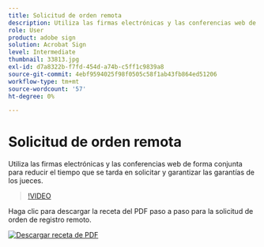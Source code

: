 ```yaml
---
title: Solicitud de orden remota
description: Utiliza las firmas electrónicas y las conferencias web de forma conjunta para reducir el tiempo que se tarda en solicitar y garantizar las garantías de los jueces
role: User
product: adobe sign
solution: Acrobat Sign
level: Intermediate
thumbnail: 33813.jpg
exl-id: d7a8322b-f7fd-454d-a74b-c5ff1c9839a8
source-git-commit: 4ebf9594025f98f0505c58f1ab43fb864ed51206
workflow-type: tm+mt
source-wordcount: '57'
ht-degree: 0%

---
```


# Solicitud de orden remota

Utiliza las firmas electrónicas y las conferencias web de forma conjunta para reducir el tiempo que se tarda en solicitar y garantizar las garantías de los jueces.

>[!VIDEO](https://video.tv.adobe.com/v/33813?quality=12&learn=on&hidetitle=true)

Haga clic para descargar la receta del PDF paso a paso para la solicitud de orden de registro remoto.

[![Descargar receta de PDF](../assets/acrobat_PDF_96.png)](../assets/UseCaseRecipe-EN-Remote-Warrant-Request.pdf)
